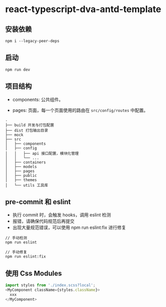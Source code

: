 # react-typescript-dva-antd-template

## 安装依赖

```
npm i --legacy-peer-deps
```

## 启动

```
npm run dev
```

## 项目结构

- components: 公共组件。

- pages: 页面，每一个页面使用的路由在 `src/config/routes` 中配置。

```
.
├── build 开发与打包配置
├── dist 打包输出目录
├── mock
├── src
│   ├── components
│   ├── config
│   │   ├── api 接口配置，模块化管理
│   │   └── ...
│   ├── containers
│   ├── models
│   ├── pages
│   ├── public
│   ├── themes
│   └── utils 工具库
```

## pre-commit 和 eslint

- 执行 commit 时，会触发 hooks，调用 eslint 检测
- 报错，请确保代码规范后再提交
- 出现大量规范错误，可以使用 npm run eslint:fix 进行修复

```
// 手动检测
npm run eslint

// 手动修复
npm run eslint:fix
```

## 使用 Css Modules

  ```js
  import styles from './index.scss?local';
  <MyComponent className={styles.className}>
    xxx
  </MyComponent>
  ```
